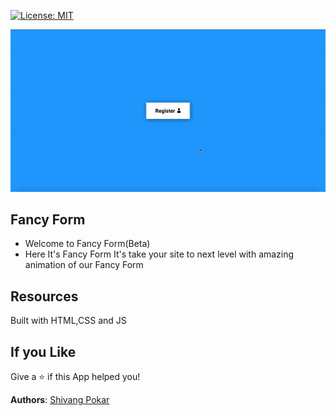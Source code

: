 [![License: MIT](https://img.shields.io/badge/License-MIT-yellow.svg)](https://opensource.org/licenses/MIT)


<p align="center">
    <img src="./images/form.gif" style="width: 600px;" >
</p>

## Fancy Form

- Welcome to Fancy Form(Beta)
- Here It's Fancy Form It's take your site to next level with amazing animation of our Fancy Form

## Resources
Built with HTML,CSS and JS

## If you Like

Give a ⭐️ if this App helped you!


__Authors__:  [Shivang Pokar](https://github.com/shivang-pokar)